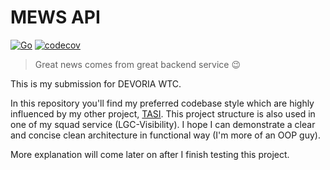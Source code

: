 # MEWS API

[![Go](https://github.com/fahminlb33/devoria1-wtc-backend/actions/workflows/go.yml/badge.svg)](https://github.com/fahminlb33/devoria1-wtc-backend/actions/workflows/go.yml)
[![codecov](https://codecov.io/gh/fahminlb33/devoria1-wtc-backend/branch/master/graph/badge.svg?token=hRNbJKqQgM)](https://codecov.io/gh/fahminlb33/devoria1-wtc-backend)

> Great news comes from great backend service :wink:

This is my submission for DEVORIA WTC.

In this repository you'll find my preferred codebase style which are highly influenced by my other project, [TASI](https://github.com/fahminlb33/tasi-backend). This project structure is also used in one of my squad service (LGC-Visibility). I hope I can demonstrate a clear and concise clean architecture in functional way (I'm more of an OOP guy).

More explanation will come later on after I finish testing this project.
